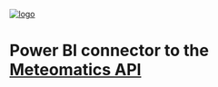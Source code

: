 [![logo](https://static.meteomatics.com/meteomatics-logo.png)](https://www.meteomatics.com "Meteomatics - Your Experts in Weather Data Processing")

Power BI connector to the [Meteomatics API](https://api.meteomatics.com/Overview.html "Documentation Overwiev")
===================================================================================

